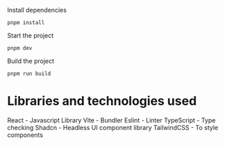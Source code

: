 Install dependencies

```
pnpm install
```

Start the project

```
pnpm dev
```

Build the project

```
pnpm run build
```

# Libraries and technologies used

React - Javascript Library
Vite - Bundler
Eslint - Linter
TypeScript - Type checking
Shadcn - Headless UI component library
TailwindCSS - To style components
